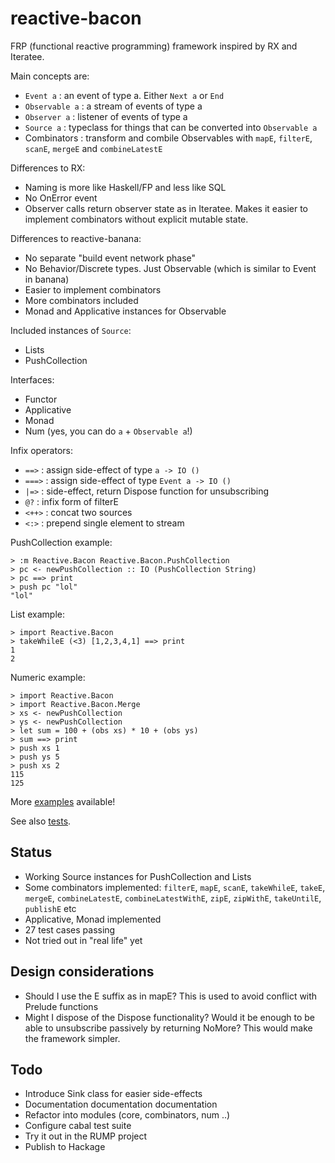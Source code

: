 reactive-bacon
==============

FRP (functional reactive programming) framework inspired by RX and Iteratee. 

Main concepts are:

- `Event a`      : an event of type a. Either `Next a` or `End`
- `Observable a` : a stream of events of type a
- `Observer a`   : listener of events of type a
- `Source a`     : typeclass for things that can be converted into `Observable a`
- Combinators    : transform and combile Observables with `mapE`, `filterE`, `scanE`, `mergeE` and `combineLatestE`

Differences to RX:

- Naming is more like Haskell/FP and less like SQL
- No OnError event
- Observer calls return observer state as in Iteratee. Makes it easier to implement combinators without explicit mutable state.

Differences to reactive-banana:

- No separate "build event network phase"
- No Behavior/Discrete types. Just Observable (which is similar to Event in banana)
- Easier to implement combinators
- More combinators included
- Monad and Applicative instances for Observable

Included instances of `Source`:

- Lists
- PushCollection

Interfaces:

- Functor
- Applicative
- Monad
- Num (yes, you can do `a` + `Observable a`!)

Infix operators:

- `==>` : assign side-effect of type `a -> IO ()`
- `===>` : assign side-effect of type `Event a -> IO ()`
- `|=>` : side-effect, return Dispose function for unsubscribing
- `@?` : infix form of filterE
- `<++>` : concat two sources
- `<:>` : prepend single element to stream

PushCollection example:

~~~ {.haskell}
> :m Reactive.Bacon Reactive.Bacon.PushCollection
> pc <- newPushCollection :: IO (PushCollection String)
> pc ==> print
> push pc "lol"
"lol"
~~~

List example:

~~~ {.haskell}
> import Reactive.Bacon
> takeWhileE (<3) [1,2,3,4,1] ==> print
1
2
~~~

Numeric example:

~~~ {.haskell}
> import Reactive.Bacon
> import Reactive.Bacon.Merge
> xs <- newPushCollection
> ys <- newPushCollection
> let sum = 100 + (obs xs) * 10 + (obs ys)
> sum ==> print
> push xs 1
> push ys 5
> push xs 2
115
125
~~~

More [examples](https://github.com/raimohanska/reactive-bacon/blob/master/src/Reactive/Bacon/Examples.hs) available!

See also [tests](https://github.com/raimohanska/reactive-bacon/blob/master/test/Reactive/BaconTest.hs).

Status
------

- Working Source instances for PushCollection and Lists
- Some combinators implemented: `filterE`, `mapE`, `scanE`, `takeWhileE`, `takeE`, `mergeE`, `combineLatestE`, `combineLatestWithE`, `zipE`, `zipWithE`, `takeUntilE`, `publishE` etc
- Applicative, Monad implemented
- 27 test cases passing
- Not tried out in "real life" yet

Design considerations
---------------------

- Should I use the E suffix as in mapE? This is used to avoid conflict with Prelude functions
- Might I dispose of the Dispose functionality? Would it be enough to be able to unsubscribe passively by returning NoMore? This would make the framework simpler. 

Todo
----

- Introduce Sink class for easier side-effects
- Documentation documentation documentation
- Refactor into modules (core, combinators, num ..)
- Configure cabal test suite
- Try it out in the RUMP project
- Publish to Hackage
